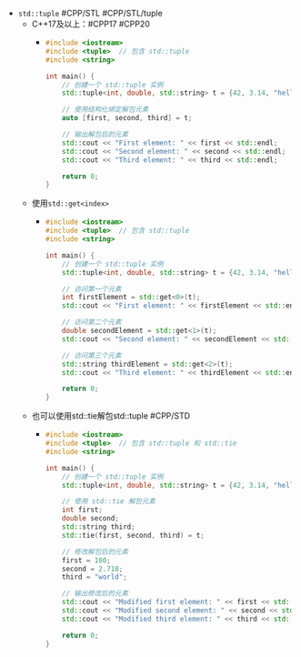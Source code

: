 - `std::tuple` #CPP/STL #CPP/STL/tuple
	- C++17及以上：#CPP17 #CPP20
		- ```cpp
		  #include <iostream>
		  #include <tuple>  // 包含 std::tuple
		  #include <string>
		  
		  int main() {
		      // 创建一个 std::tuple 实例
		      std::tuple<int, double, std::string> t = {42, 3.14, "hello"};
		  
		      // 使用结构化绑定解包元素
		      auto [first, second, third] = t;
		  
		      // 输出解包后的元素
		      std::cout << "First element: " << first << std::endl;
		      std::cout << "Second element: " << second << std::endl;
		      std::cout << "Third element: " << third << std::endl;
		  
		      return 0;
		  }
		  ```
	- 使用`std::get<index>`
		- ```cpp
		  #include <iostream>
		  #include <tuple>  // 包含 std::tuple
		  #include <string>
		  
		  int main() {
		      // 创建一个 std::tuple 实例
		      std::tuple<int, double, std::string> t = {42, 3.14, "hello"};
		  
		      // 访问第一个元素
		      int firstElement = std::get<0>(t);
		      std::cout << "First element: " << firstElement << std::endl;
		  
		      // 访问第二个元素
		      double secondElement = std::get<1>(t);
		      std::cout << "Second element: " << secondElement << std::endl;
		  
		      // 访问第三个元素
		      std::string thirdElement = std::get<2>(t);
		      std::cout << "Third element: " << thirdElement << std::endl;
		  
		      return 0;
		  }
		  ```
	- 也可以使用std::tie解包std::tuple #CPP/STD
		- ```cpp
		  #include <iostream>
		  #include <tuple>  // 包含 std::tuple 和 std::tie
		  #include <string>
		  
		  int main() {
		      // 创建一个 std::tuple 实例
		      std::tuple<int, double, std::string> t = {42, 3.14, "hello"};
		  
		      // 使用 std::tie 解包元素
		      int first;
		      double second;
		      std::string third;
		      std::tie(first, second, third) = t;
		  
		      // 修改解包后的元素
		      first = 100;
		      second = 2.718;
		      third = "world";
		  
		      // 输出修改后的元素
		      std::cout << "Modified first element: " << first << std::endl;
		      std::cout << "Modified second element: " << second << std::endl;
		      std::cout << "Modified third element: " << third << std::endl;
		  
		      return 0;
		  }
		  ```